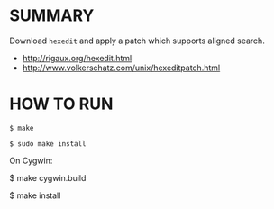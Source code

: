 # SUMMARY

Download `hexedit` and apply a patch which supports aligned search.

* http://rigaux.org/hexedit.html
* http://www.volkerschatz.com/unix/hexeditpatch.html

# HOW TO RUN

    $ make

    $ sudo make install

On Cygwin:

   $ make cygwin.build

   $ make install